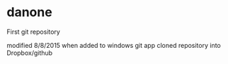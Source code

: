 danone
======

First git repository

modified 8/8/2015 when added to windows git app
cloned repository into Dropbox/github
